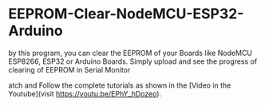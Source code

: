 # EEPROM-Clear-NodeMCU-ESP32-Arduino
by this program, you can clear the EEPROM of your Boards like NodeMCU ESP8266, ESP32 or Arduino Boards. Simply upload and see the progress of clearing of EEPROM in Serial Monitor

atch and Follow the complete tutorials as shown in the [Video in the Youtube](visit https://youtu.be/EPhY_hDozeo).

